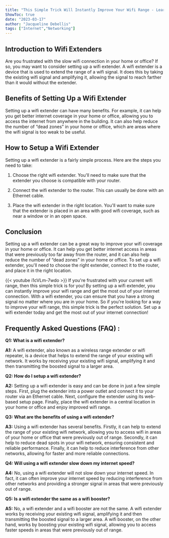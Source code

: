 ```yaml
---
title: "This Simple Trick Will Instantly Improve Your Wifi Range - Learn How to Setup a Wifi Extender Now!"
ShowToc: true 
date: "2023-03-17"
author: "Jacqueline Debellis" 
tags: ["Internet","Networking"]
---
```

## Introduction to Wifi Extenders
Are you frustrated with the slow wifi connection in your home or office? If so, you may want to consider setting up a wifi extender. A wifi extender is a device that is used to extend the range of a wifi signal. It does this by taking the existing wifi signal and amplifying it, allowing the signal to reach farther than it would without the extender. 

## Benefits of Setting Up a Wifi Extender
Setting up a wifi extender can have many benefits. For example, it can help you get better internet coverage in your home or office, allowing you to access the internet from anywhere in the building. It can also help reduce the number of “dead zones” in your home or office, which are areas where the wifi signal is too weak to be useful. 

## How to Setup a Wifi Extender
Setting up a wifi extender is a fairly simple process. Here are the steps you need to take:

1. Choose the right wifi extender. You'll need to make sure that the extender you choose is compatible with your router.

2. Connect the wifi extender to the router. This can usually be done with an Ethernet cable.

3. Place the wifi extender in the right location. You'll want to make sure that the extender is placed in an area with good wifi coverage, such as near a window or in an open space.

## Conclusion
Setting up a wifi extender can be a great way to improve your wifi coverage in your home or office. It can help you get better internet access in areas that were previously too far away from the router, and it can also help reduce the number of “dead zones” in your home or office. To set up a wifi extender, you'll need to choose the right extender, connect it to the router, and place it in the right location.

{{< youtube i1cVLm-7wdo >}} 
If you're frustrated with your current wifi range, then this simple trick is for you! By setting up a wifi extender, you can instantly improve your wifi range and get the most out of your internet connection. With a wifi extender, you can ensure that you have a strong signal no matter where you are in your home. So if you're looking for a way to improve your wifi range, this simple trick is the perfect solution. Set up a wifi extender today and get the most out of your internet connection!

## Frequently Asked Questions (FAQ) :
**Q1: What is a wifi extender?**

**A1:** A wifi extender, also known as a wireless range extender or wifi repeater, is a device that helps to extend the range of your existing wifi network. It works by receiving your existing wifi signal, amplifying it and then transmitting the boosted signal to a larger area.

**Q2: How do I setup a wifi extender?**

**A2:** Setting up a wifi extender is easy and can be done in just a few simple steps. First, plug the extender into a power outlet and connect it to your router via an Ethernet cable. Next, configure the extender using its web-based setup page. Finally, place the wifi extender in a central location in your home or office and enjoy improved wifi range.

**Q3: What are the benefits of using a wifi extender?**

**A3:** Using a wifi extender has several benefits. Firstly, it can help to extend the range of your existing wifi network, allowing you to access wifi in areas of your home or office that were previously out of range. Secondly, it can help to reduce dead spots in your wifi network, ensuring consistent and reliable performance. Finally, it can help to reduce interference from other networks, allowing for faster and more reliable connections.

**Q4: Will using a wifi extender slow down my internet speed?**

**A4:** No, using a wifi extender will not slow down your internet speed. In fact, it can often improve your internet speed by reducing interference from other networks and providing a stronger signal in areas that were previously out of range.

**Q5: Is a wifi extender the same as a wifi booster?**

**A5:** No, a wifi extender and a wifi booster are not the same. A wifi extender works by receiving your existing wifi signal, amplifying it and then transmitting the boosted signal to a larger area. A wifi booster, on the other hand, works by boosting your existing wifi signal, allowing you to access faster speeds in areas that were previously out of range.





